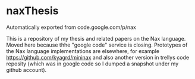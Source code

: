 # naxThesis
Automatically exported from code.google.com/p/nax


This is a repository of my thesis and related papers on the Nax language.
Moved here because thhe "google code" service is closing.
Prototypes of the Nax language implementations are elsewhere,
for example https://github.com/kyagrd/mininax and also
another version in trellys code reposity (which was in google code so I dumped a snapshot under my github account).
